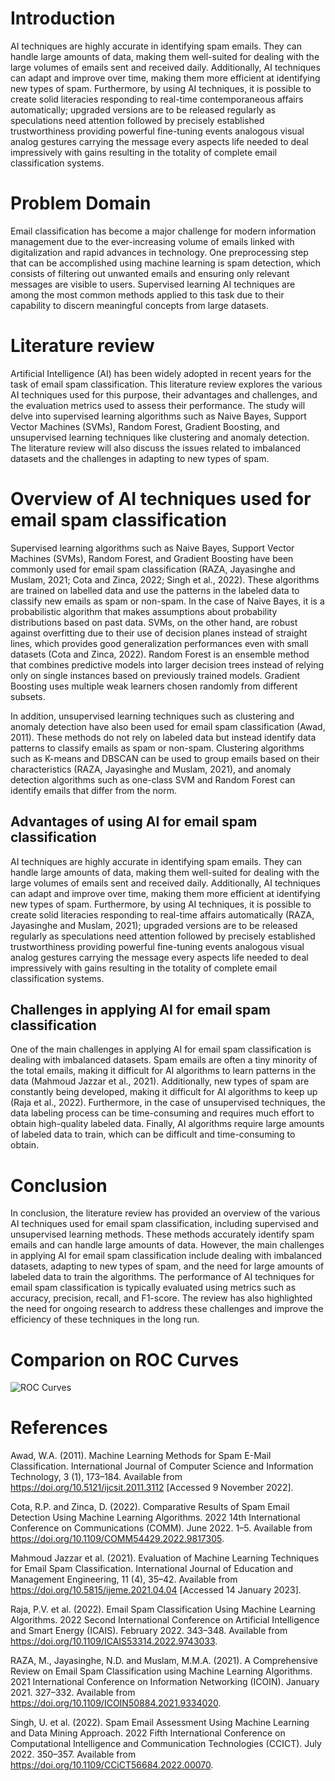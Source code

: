 # Introduction

AI techniques are highly accurate in identifying spam emails. They can handle large amounts of data, making them well-suited for dealing with the large volumes of emails sent and received daily. Additionally, AI techniques can adapt and improve over time, making them more efficient at identifying new types of spam. Furthermore, by using AI techniques, it is possible to create solid literacies responding to real-time contemporaneous affairs automatically; upgraded versions are to be released regularly as speculations need attention followed by precisely established trustworthiness providing powerful fine-tuning events analogous visual analog gestures carrying the message every aspects life needed to deal impressively with gains resulting in the totality of complete email classification systems.

# Problem Domain 

Email classification has become a major challenge for modern information management due to the ever-increasing volume of emails linked with digitalization and rapid advances in technology. One preprocessing step that can be accomplished using machine learning is spam detection, which consists of filtering out unwanted emails and ensuring only relevant messages are visible to users. Supervised learning AI techniques are among the most common methods applied to this task due to their capability to discern meaningful concepts from large datasets.

# Literature review

Artificial Intelligence (AI) has been widely adopted in recent years for the task of email spam classification. This literature review explores the various AI techniques used for this purpose, their advantages and challenges, and the evaluation metrics used to assess their performance. The study will delve into supervised learning algorithms such as Naive Bayes, Support Vector Machines (SVMs), Random Forest, Gradient Boosting, and unsupervised learning techniques like clustering and anomaly detection. The literature review will also discuss the issues related to imbalanced datasets and the challenges in adapting to new types of spam.

# Overview of AI techniques used for email spam classification

Supervised learning algorithms such as Naive Bayes, Support Vector Machines (SVMs), Random Forest, and Gradient Boosting have been commonly used for email spam classification (RAZA, Jayasinghe and Muslam, 2021; Cota and Zinca, 2022; Singh et al., 2022). These algorithms are trained on labelled data and use the patterns in the labeled data to classify new emails as spam or non-spam. In the case of Naive Bayes, it is a probabilistic algorithm that makes assumptions about probability distributions based on past data. SVMs, on the other hand, are robust against overfitting due to their use of decision planes instead of straight lines, which provides good generalization performances even with small datasets (Cota and Zinca, 2022). Random Forest is an ensemble method that combines predictive models into larger decision trees instead of relying only on single instances based on previously trained models. Gradient Boosting uses multiple weak learners chosen randomly from different subsets.

In addition, unsupervised learning techniques such as clustering and anomaly detection have also been used for email spam classification (Awad, 2011). These methods do not rely on labeled data but instead identify data patterns to classify emails as spam or non-spam. Clustering algorithms such as K-means and DBSCAN can be used to group emails based on their characteristics (RAZA, Jayasinghe and Muslam, 2021), and anomaly detection algorithms such as one-class SVM and Random Forest can identify emails that differ from the norm.

## Advantages of using AI for email spam classification

AI techniques are highly accurate in identifying spam emails. They can handle large amounts of data, making them well-suited for dealing with the large volumes of emails sent and received daily. Additionally, AI techniques can adapt and improve over time, making them more efficient at identifying new types of spam. Furthermore, by using AI techniques, it is possible to create solid literacies responding to real-time affairs automatically (RAZA, Jayasinghe and Muslam, 2021); upgraded versions are to be released regularly as speculations need attention followed by precisely established trustworthiness providing powerful fine-tuning events analogous visual analog gestures carrying the message every aspects life needed to deal impressively with gains resulting in the totality of complete email classification systems.

## Challenges in applying AI for email spam classification

One of the main challenges in applying AI for email spam classification is dealing with imbalanced datasets. Spam emails are often a tiny minority of the total emails, making it difficult for AI algorithms to learn patterns in the data (Mahmoud Jazzar et al., 2021). Additionally, new types of spam are constantly being developed, making it difficult for AI algorithms to keep up (Raja et al., 2022). Furthermore, in the case of unsupervised techniques, the data labeling process can be time-consuming and requires much effort to obtain high-quality labeled data. Finally, AI algorithms require large amounts of labeled data to train, which can be difficult and time-consuming to obtain.

# Conclusion

In conclusion, the literature review has provided an overview of the various AI techniques used for email spam classification, including supervised and unsupervised learning methods. These methods accurately identify spam emails and can handle large amounts of data. However, the main challenges in applying AI for email spam classification include dealing with imbalanced datasets, adapting to new types of spam, and the need for large amounts of labeled data to train the algorithms. The performance of AI techniques for email spam classification is typically evaluated using metrics such as accuracy, precision, recall, and F1-score. The review has also highlighted the need for ongoing research to address these challenges and improve the efficiency of these techniques in the long run.

# Comparion on ROC Curves

![ROC Curves]([https://github.com/[username]/[reponame]/blob/[branch]/image.jpg?raw=true](https://raw.githubusercontent.com/Shuhaib-Ahamed/Email-Spam-Classification/master/results/roc_curves.png?token=GHSAT0AAAAAABZQYY2OMFQ4IDBFNGKIEI3MY6G5XUQ))


# References

Awad, W.A. (2011). Machine Learning Methods for Spam E-Mail Classification. International Journal of Computer Science and Information Technology, 3 (1), 173–184. Available from https://doi.org/10.5121/ijcsit.2011.3112 [Accessed 9 November 2022].

Cota, R.P. and Zinca, D. (2022). Comparative Results of Spam Email Detection Using Machine Learning Algorithms. 2022 14th International Conference on Communications (COMM). June 2022. 1–5. Available from https://doi.org/10.1109/COMM54429.2022.9817305.

Mahmoud Jazzar et al. (2021). Evaluation of Machine Learning Techniques for Email Spam Classification. International Journal of Education and Management Engineering, 11 (4), 35–42. Available from https://doi.org/10.5815/ijeme.2021.04.04 [Accessed 14 January 2023].

Raja, P.V. et al. (2022). Email Spam Classification Using Machine Learning Algorithms. 2022 Second International Conference on Artificial Intelligence and Smart Energy (ICAIS). February 2022. 343–348. Available from https://doi.org/10.1109/ICAIS53314.2022.9743033.

RAZA, M., Jayasinghe, N.D. and Muslam, M.M.A. (2021). A Comprehensive Review on Email Spam Classification using Machine Learning Algorithms. 2021 International Conference on Information Networking (ICOIN). January 2021. 327–332. Available from https://doi.org/10.1109/ICOIN50884.2021.9334020.

Singh, U. et al. (2022). Spam Email Assessment Using Machine Learning and Data Mining Approach. 2022 Fifth International Conference on Computational Intelligence and Communication Technologies (CCICT). July 2022. 350–357. Available from https://doi.org/10.1109/CCiCT56684.2022.00070.




